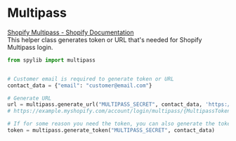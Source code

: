 # Multipass
[Shopify Multipass - Shopify Documentation](https://shopify.dev/docs/admin-api/rest/reference/plus/multipass) <br>
This helper class generates token or URL that's needed for Shopify Multipass login.

```python
from spylib import multipass


# Customer email is required to generate token or URL
contact_data = {"email": "customer@email.com"}

# Generate URL
url = multipass.generate_url("MULTIPASS_SECRET", contact_data, 'https://example.myshopify.com')
# https://example.myshopify.com/account/login/multipass/{MultipassToken}

# If for some reason you need the token, you can also generate the token used in the URL separately:
token = multipass.generate_token("MULTIPASS_SECRET", contact_data)

```